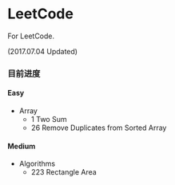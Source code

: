 # LeetCode
For LeetCode.

(2017.07.04 Updated)

### 目前进度

#### Easy
- Array
  - 1 Two Sum
  - 26 Remove Duplicates from Sorted Array  
  
#### Medium
  - Algorithms
    - 223 Rectangle Area
